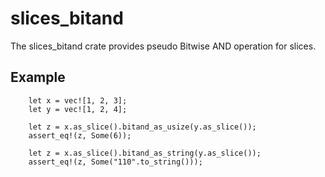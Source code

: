 # slices_bitand

The slices_bitand crate provides pseudo Bitwise AND operation for slices.

## Example

```
    let x = vec![1, 2, 3];
    let y = vec![1, 2, 4];

    let z = x.as_slice().bitand_as_usize(y.as_slice());
    assert_eq!(z, Some(6));

    let z = x.as_slice().bitand_as_string(y.as_slice());
    assert_eq!(z, Some("110".to_string()));
```
